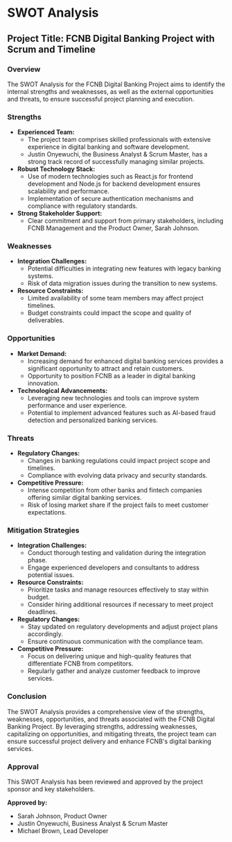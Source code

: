 # SWOT Analysis

## Project Title: FCNB Digital Banking Project with Scrum and Timeline

### Overview
The SWOT Analysis for the FCNB Digital Banking Project aims to identify the internal strengths and weaknesses, as well as the external opportunities and threats, to ensure successful project planning and execution.

### Strengths
- **Experienced Team:**
  - The project team comprises skilled professionals with extensive experience in digital banking and software development.
  - Justin Onyewuchi, the Business Analyst & Scrum Master, has a strong track record of successfully managing similar projects.
- **Robust Technology Stack:**
  - Use of modern technologies such as React.js for frontend development and Node.js for backend development ensures scalability and performance.
  - Implementation of secure authentication mechanisms and compliance with regulatory standards.
- **Strong Stakeholder Support:**
  - Clear commitment and support from primary stakeholders, including FCNB Management and the Product Owner, Sarah Johnson.

### Weaknesses
- **Integration Challenges:**
  - Potential difficulties in integrating new features with legacy banking systems.
  - Risk of data migration issues during the transition to new systems.
- **Resource Constraints:**
  - Limited availability of some team members may affect project timelines.
  - Budget constraints could impact the scope and quality of deliverables.

### Opportunities
- **Market Demand:**
  - Increasing demand for enhanced digital banking services provides a significant opportunity to attract and retain customers.
  - Opportunity to position FCNB as a leader in digital banking innovation.
- **Technological Advancements:**
  - Leveraging new technologies and tools can improve system performance and user experience.
  - Potential to implement advanced features such as AI-based fraud detection and personalized banking services.

### Threats
- **Regulatory Changes:**
  - Changes in banking regulations could impact project scope and timelines.
  - Compliance with evolving data privacy and security standards.
- **Competitive Pressure:**
  - Intense competition from other banks and fintech companies offering similar digital banking services.
  - Risk of losing market share if the project fails to meet customer expectations.

### Mitigation Strategies
- **Integration Challenges:**
  - Conduct thorough testing and validation during the integration phase.
  - Engage experienced developers and consultants to address potential issues.
- **Resource Constraints:**
  - Prioritize tasks and manage resources effectively to stay within budget.
  - Consider hiring additional resources if necessary to meet project deadlines.
- **Regulatory Changes:**
  - Stay updated on regulatory developments and adjust project plans accordingly.
  - Ensure continuous communication with the compliance team.
- **Competitive Pressure:**
  - Focus on delivering unique and high-quality features that differentiate FCNB from competitors.
  - Regularly gather and analyze customer feedback to improve services.

### Conclusion
The SWOT Analysis provides a comprehensive view of the strengths, weaknesses, opportunities, and threats associated with the FCNB Digital Banking Project. By leveraging strengths, addressing weaknesses, capitalizing on opportunities, and mitigating threats, the project team can ensure successful project delivery and enhance FCNB's digital banking services.

### Approval
This SWOT Analysis has been reviewed and approved by the project sponsor and key stakeholders.

**Approved by:**
- Sarah Johnson, Product Owner
- Justin Onyewuchi, Business Analyst & Scrum Master
- Michael Brown, Lead Developer
